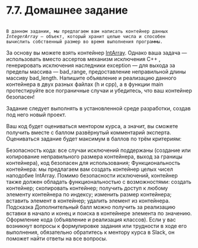 # 7.7. Домашнее задание
<code>
В данном задании, мы предлагаем вам написать контейнер данных 
<i>IntegerArray</i> — объект, который хранит целые числа и способен 
вычислить собственный размер во время выполнения программы.
</code>

За основу вы можете взять контейнер <a href="https://www.learncpp.com/cpp-tutorial/container-classes/">IntArray</a>. 
Однако ваша задача — использовать вместо ассертов механизм исключения C++ , генерировать исключения наследники 
exception — для выхода за пределы массива — bad_range, предоставление неправильной длины массиву bad_length.
Напишите объявление и реализацию данного контейнера в двух разных файлах (h и сpp), а в функции main протестируйте 
все пограничные случаи и убедитесь, что ваш контейнер безопасен!

Задание следует выполнять в установленной среде разработки, создав под него новый проект.

Ваш код будет оцениваться ментором курса, а значит, вы сможете получить вместе с баллом развёрнутый комментарий эксперта. Оцениваться задание будет максимум в  баллов по трём критериям: 

Безопасность кода: все случаи исключений поддержаны (создание или копирование неправильного размера контейнера, выход за границы контейнера), код безопасен для использования;
Функциональность контейнера: мы предлагаем вам создать контейнер целых чисел наподобие IntArray. Помимо безопасности исключений, контейнер также должен обладать функциональностью с возможностями:
создать контейнер;
скопировать контейнер;
получить доступ к любому элементу контейнера по индексу;
изменить размер контейнера;
вставить элемент в контейнер;
удалить элемент из контейнера.
Подсказка
Дополнительный балл можно получить за реализацию вставки в начало и конец и поиска в контейнере элемента по значению.
Оформление кода (объявление и реализация классов).
Если у вас возникнут вопросы к формулировке задания или трудности в ходе его выполнения, обязательно обратитесь к ментору курса в Slack, он поможет найти ответы на все вопросы.